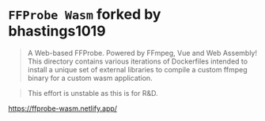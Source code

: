 # `FFProbe Wasm` forked by bhastings1019
> A Web-based FFProbe. Powered by FFmpeg, Vue and Web Assembly!
> This directory contains various iterations of Dockerfiles intended to install a unique set of external libraries
> to compile a custom ffmpeg binary for a custom wasm application. 

> This effort is unstable as this is for R&D.

https://ffprobe-wasm.netlify.app/